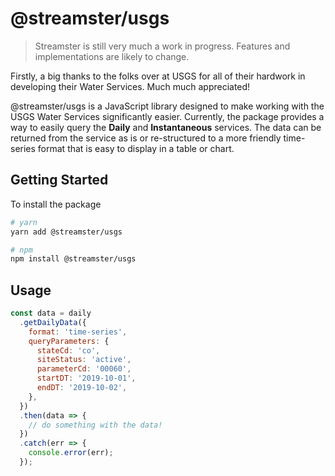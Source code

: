 # @streamster/usgs

> Streamster is still very much a work in progress. Features and implementations are likely to change.

Firstly, a big thanks to the folks over at USGS for all of their hardwork in developing their Water Services. Much much appreciated!

@streamster/usgs is a JavaScript library designed to make working with the USGS Water Services significantly easier. Currently, the package provides a way to easily query the **Daily** and **Instantaneous** services. The data can be returned from the service as is or re-structured to a more friendly time-series format that is easy to display in a table or chart.

## Getting Started

To install the package

```bash
# yarn
yarn add @streamster/usgs

# npm
npm install @streamster/usgs
```

## Usage

```js
const data = daily
  .getDailyData({
    format: 'time-series',
    queryParameters: {
      stateCd: 'co',
      siteStatus: 'active',
      parameterCd: '00060',
      startDT: '2019-10-01',
      endDT: '2019-10-02',
    },
  })
  .then(data => {
    // do something with the data!
  })
  .catch(err => {
    console.error(err);
  });
```
